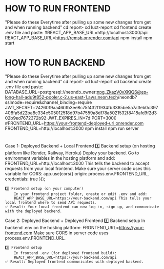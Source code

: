 # HOW TO RUN FRONTEND
"Please do these Everytime after pulling up some new changes from get and when running backend"
    cd report-
    cd luct-report
    cd frontend
    create .env file and paste:
        #REACT_APP_BASE_URL=http://localhost:3000/api
        REACT_APP_BASE_URL=https://rcmsb.onrender.com/api
    npm install
    npm start

# HOW TO RUN BACKEND
"Please do these Everytime after pulling up some new changes from get and when running backend"
    cd report-
    cd luct-report
    cd backend
    create .env file and paste:
        DATABASE_URL=postgresql://neondb_owner:npg_ZkazV0vXKiQ6@ep-long-hall-adu9t852-pooler.c-2.us-east-1.aws.neon.tech/neondb?sslmode=require&channel_binding=require
        JWT_SECRET=24260f9aa46b1b3ee8c75f432f1934fb3385be5a7a3eb0c397408fa5d22ba8c334c505012518d97b47559a8df78a5021532f8418afd9f2d302b9ed7672372b92
        JWT_EXPIRES_IN=7d
        PORT=3000
        #FRONTEND_URL=https://your-frontend-deployed-url.onrender.com
        FRONTEND_URL=http://localhost:3000
    npm install
    npm run server

#
Case 1: Deployed Backend + Local Frontend
    1️⃣ Backend setup (on hosting platform like Render, Railway, Heroku)
        Deploy your backend.
            Go to environment variables in the hosting platform and add:
            FRONTEND_URL=http://localhost:3000 This tells the backend to accept requests from your local frontend.
            Make sure your server code uses this variable for CORS:
                app.use(cors({
                origin: process.env.FRONTEND_URL,
                credentials: true
                }));

    2️⃣ Frontend setup (on your computer)
        In your frontend project folder, create or edit .env and add:
        REACT_APP_BASE_URL=https://your-backend.com/api This tells your local frontend where to send API requests.
    ✅ Result: Your local frontend can now log in, sign up, and communicate with the deployed backend.

Case 2: Deployed Backend + Deployed Frontend
    1️⃣ Backend setup
        In backend .env on the hosting platform:
        FRONTEND_URL=https://your-frontend.com Make sure CORS in server code uses process.env.FRONTEND_URL.

    2️⃣ Frontend setup
        In frontend .env (for deployed frontend build):
        REACT_APP_BASE_URL=https://your-backend.com/api
    ✅ Result: Deployed frontend communicates with deployed backend.